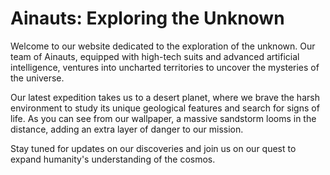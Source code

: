 <!--
Write me markdown content of website with wallpaper:

"A group of Ainauts in high-tech suits exploring the surface of a desert planet, with a massive sandstorm brewing in the distance."

The header of the page should not be copy of the text but rather a real content of the website which is using this wallpaper.
-->

<!--font:Poppins-->

# Ainauts: Exploring the Unknown

Welcome to our website dedicated to the exploration of the unknown. Our team of Ainauts, equipped with high-tech suits and advanced artificial intelligence, ventures into uncharted territories to uncover the mysteries of the universe.

Our latest expedition takes us to a desert planet, where we brave the harsh environment to study its unique geological features and search for signs of life. As you can see from our wallpaper, a massive sandstorm looms in the distance, adding an extra layer of danger to our mission.

Stay tuned for updates on our discoveries and join us on our quest to expand humanity's understanding of the cosmos.
